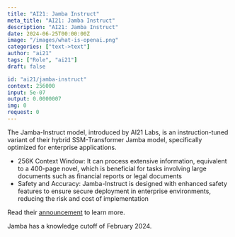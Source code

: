 ```yaml
---
title: "AI21: Jamba Instruct"
meta_title: "AI21: Jamba Instruct"
description: "AI21: Jamba Instruct"
date: 2024-06-25T00:00:00Z
image: "/images/what-is-openai.png"
categories: ["text->text"]
author: "ai21"
tags: ["Role", "ai21"]
draft: false

id: "ai21/jamba-instruct"
context: 256000
input: 5e-07
output: 0.0000007
img: 0
request: 0
---
```


The Jamba-Instruct model, introduced by AI21 Labs, is an instruction-tuned variant of their hybrid SSM-Transformer Jamba model, specifically optimized for enterprise applications.

- 256K Context Window: It can process extensive information, equivalent to a 400-page novel, which is beneficial for tasks involving large documents such as financial reports or legal documents
- Safety and Accuracy: Jamba-Instruct is designed with enhanced safety features to ensure secure deployment in enterprise environments, reducing the risk and cost of implementation

Read their [announcement](https://www.ai21.com/blog/announcing-jamba) to learn more.

Jamba has a knowledge cutoff of February 2024.


